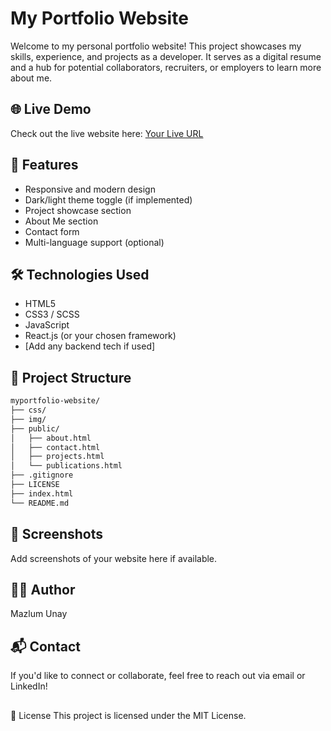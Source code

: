 # My Portfolio Website

Welcome to my personal portfolio website! This project showcases my skills, experience, and projects as a developer. It serves as a digital resume and a hub for potential collaborators, recruiters, or employers to learn more about me.

## 🌐 Live Demo

Check out the live website here: [Your Live URL](https://mazlumunay.com/)

## 🚀 Features

- Responsive and modern design
- Dark/light theme toggle (if implemented)
- Project showcase section
- About Me section
- Contact form
- Multi-language support (optional)

## 🛠️ Technologies Used

- HTML5
- CSS3 / SCSS
- JavaScript
- React.js (or your chosen framework)
- [Add any backend tech if used]

## 📁 Project Structure

```bash
myportfolio-website/
├── css/
├── img/
├── public/
│   ├── about.html   
│   ├── contact.html
│   ├── projects.html
│   └── publications.html
├── .gitignore
├── LICENSE
├── index.html
└── README.md
```

## 📸 Screenshots
Add screenshots of your website here if available.

## 🧑‍💻 Author
Mazlum Unay

## 📬 Contact
If you'd like to connect or collaborate, feel free to reach out via email or LinkedIn!
## 
📝 License
This project is licensed under the MIT License.